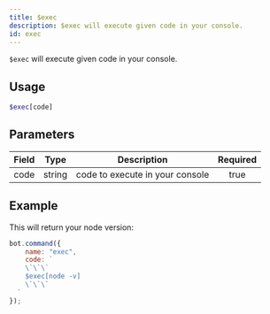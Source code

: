 ```yaml
---
title: $exec
description: $exec will execute given code in your console.
id: exec
---
```


`$exec` will execute given code in your console.

## Usage

```php
$exec[code]
```

## Parameters

| Field     | Type     | Description                                                        | Required |
|-----------|----------|--------------------------------------------------------------------|:--------:|
| code      | string   | code to execute in your console                                    |   true   |

## Example

This will return your node version:

```javascript
bot.command({
    name: "exec",
    code: `
    \`\`\`
    $exec[node -v]
    \`\`\`
  `
});
```